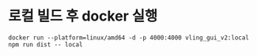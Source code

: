 # 로컬 빌드 후 docker 실행

```
docker run --platform=linux/amd64 -d -p 4000:4000 vling_gui_v2:local npm run dist -- local
```
